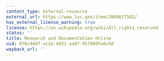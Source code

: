 ```yaml
---
content_type: external-resource
external_url: https://www.loc.gov/item/2004617582/
has_external_license_warning: true
license: https://en.wikipedia.org/wiki/All_rights_reserved
status: ''
title: Research and Documentation Online
uid: 978c4497-ac2e-4031-aa07-957989fe6c9d
wayback_url: ''
---
```

